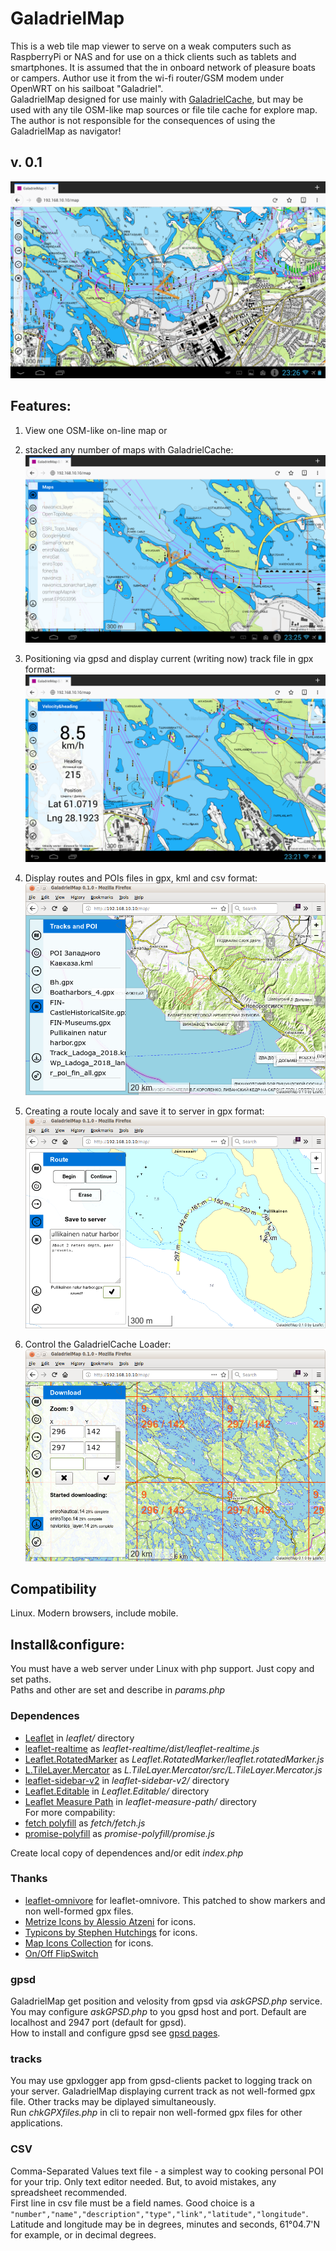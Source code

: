 # GaladrielMap
This is a web tile map viewer to serve on a weak computers such as RaspberryPi or NAS and for use on a thick clients such as tablets and smartphones. It is assumed that the in onboard network of pleasure boats or campers. Author use it from the wi-fi router/GSM modem under OpenWRT on his sailboat "Galadriel".<br>
GaladrielMap designed for use mainly with [GaladrielCache](https://github.com/VladimirKalachikhin/Galadriel-cache), but may be used with any tile OSM-like map sources or file tile cache for explore map. The author is not responsible for the consequences of using the GaladrielMap as navigator!

## v. 0.1
 ![screen](screenshots/s.png)

## Features:
1. View one OSM-like on-line map or
2. stacked any number of maps with GaladrielCache:
 ![stacked maps](screenshots/s1.png)
 
3. Positioning via gpsd and display current (writing now) track file in gpx format:
 ![Positioning](screenshots/s2.png)
 
4. Display routes and POIs files in gpx, kml and csv format:
 ![Display routes and POIs](screenshots/s5.png)
 
5. Creating a route localy and save it to server in gpx format:
 ![Creating a route](screenshots/s3.png)
 
6. Control the GaladrielCache Loader: 
 ![Control Loader](screenshots/s4.png)

## Compatibility
Linux. Modern browsers, include mobile.

## Install&configure:
You must have a web server under Linux with php support. Just copy and set paths.<br>
Paths and other are set and describe in _params.php_

### Dependences
* [Leaflet](https://leafletjs.com/) in _leaflet/_ directory
* [leaflet-realtime](https://github.com/perliedman/leaflet-realtime) as _leaflet-realtime/dist/leaflet-realtime.js_
* [Leaflet.RotatedMarker](https://github.com/bbecquet/Leaflet.RotatedMarker) as _Leaflet.RotatedMarker/leaflet.rotatedMarker.js_
* [L.TileLayer.Mercator](https://github.com/ScanEx/L.TileLayer.Mercator) as _L.TileLayer.Mercator/src/L.TileLayer.Mercator.js_
* [leaflet-sidebar-v2](https://github.com/nickpeihl/leaflet-sidebar-v2) in _leaflet-sidebar-v2/_ directory
* [Leaflet.Editable](https://github.com/Leaflet/Leaflet.Editable) in _Leaflet.Editable/_ directory
* [Leaflet Measure Path](https://github.com/ProminentEdge/leaflet-measure-path) in _leaflet-measure-path/_ directory
<br>For more compability:
* [fetch polyfill](https://github.com/github/fetch/) as _fetch/fetch.js_
* [promise-polyfill](https://github.com/taylorhakes/promise-polyfill) as _promise-polyfill/promise.js_

Create local copy of dependences and/or edit _index.php_

### Thanks
* [leaflet-omnivore](https://github.com/mapbox/leaflet-omnivore) for leaflet-omnivore. This patched to show markers and non well-formed gpx files.
* [Metrize Icons by Alessio Atzeni](https://icon-icons.com/pack/Metrize-Icons/1130) for icons.
* [Typicons by Stephen Hutchings](https://icon-icons.com/pack/Typicons/1144) for icons.
* [Map Icons Collection](https://mapicons.mapsmarker.com/) for icons.
* [On/Off FlipSwitch](https://proto.io/freebies/onoff/)

### gpsd
GaladrielMap get position and velosity from gpsd via _askGPSD.php_ service. You may configure _askGPSD.php_ to you gpsd host and port. Default are localhost and 2947 port (default for gpsd).<br>
How to install and configure gpsd see [gpsd pages](http://www.catb.org/gpsd/).

### tracks
You may use gpxlogger app from gpsd-clients packet to logging track on your server. GaladrielMap displaying current track as not well-formed gpx file. Other tracks may be diplayed simultaneously.<br>
Run _chkGPXfiles.php_ in cli to repair non well-formed gpx files for other applications.

### CSV
Comma-Separated Values text file - a simplest way to cooking personal POI for your trip. Only text editor needed. But, to avoid mistakes, any spreadsheet recommended.<br>
First line in csv file must be a field names. Good choice is a `"number","name","description","type","link","latitude","longitude"`.<br>
Latitude and longitude may be in degrees, minutes and seconds, 61°04.7'N for example, or in decimal degrees.


